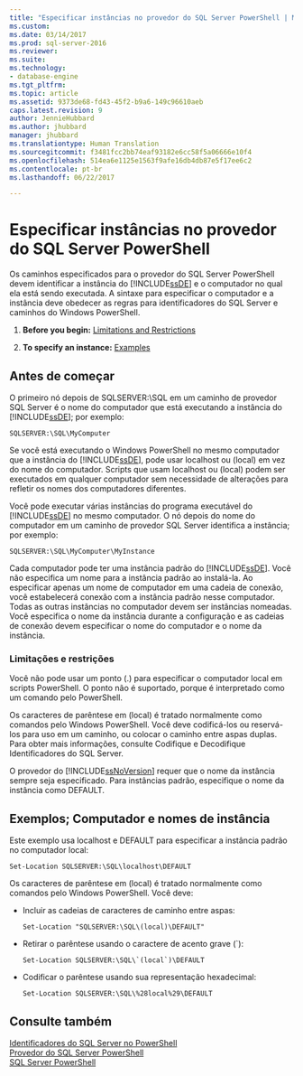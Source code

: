 ```yaml
---
title: "Especificar instâncias no provedor do SQL Server PowerShell | Microsoft Docs"
ms.custom: 
ms.date: 03/14/2017
ms.prod: sql-server-2016
ms.reviewer: 
ms.suite: 
ms.technology:
- database-engine
ms.tgt_pltfrm: 
ms.topic: article
ms.assetid: 9373de68-fd43-45f2-b9a6-149c96610aeb
caps.latest.revision: 9
author: JennieHubbard
ms.author: jhubbard
manager: jhubbard
ms.translationtype: Human Translation
ms.sourcegitcommit: f3481fcc2bb74eaf93182e6cc58f5a06666e10f4
ms.openlocfilehash: 514ea6e1125e1563f9afe16db4db87e5f17ee6c2
ms.contentlocale: pt-br
ms.lasthandoff: 06/22/2017

---
```

# <a name="specify-instances-in-the-sql-server-powershell-provider"></a>Especificar instâncias no provedor do SQL Server PowerShell
  Os caminhos especificados para o provedor do SQL Server PowerShell devem identificar a instância do [!INCLUDE[ssDE](../../includes/ssde-md.md)] e o computador no qual ela está sendo executada. A sintaxe para especificar o computador e a instância deve obedecer as regras para identificadores do SQL Server e caminhos do Windows PowerShell.  
  
1.  **Before you begin:**  [Limitations and Restrictions](#LimitationsRestrictions)  
  
2.  **To specify an instance:**  [Examples](#Examples)  
  
## <a name="before-you-begin"></a>Antes de começar  
 O primeiro nó depois de SQLSERVER:\SQL em um caminho de provedor SQL Server é o nome do computador que está executando a instância do [!INCLUDE[ssDE](../../includes/ssde-md.md)]; por exemplo:  
  
```  
SQLSERVER:\SQL\MyComputer  
```  
  
 Se você está executando o Windows PowerShell no mesmo computador que a instância do [!INCLUDE[ssDE](../../includes/ssde-md.md)], pode usar localhost ou (local) em vez do nome do computador. Scripts que usam localhost ou (local) podem ser executados em qualquer computador sem necessidade de alterações para refletir os nomes dos computadores diferentes.  
  
 Você pode executar várias instâncias do programa executável do [!INCLUDE[ssDE](../../includes/ssde-md.md)] no mesmo computador. O nó depois do nome do computador em um caminho de provedor SQL Server identifica a instância; por exemplo:  
  
```  
SQLSERVER:\SQL\MyComputer\MyInstance  
```  
  
 Cada computador pode ter uma instância padrão do [!INCLUDE[ssDE](../../includes/ssde-md.md)]. Você não especifica um nome para a instância padrão ao instalá-la. Ao especificar apenas um nome de computador em uma cadeia de conexão, você estabelecerá conexão com a instância padrão nesse computador. Todas as outras instâncias no computador devem ser instâncias nomeadas. Você especifica o nome da instância durante a configuração e as cadeias de conexão devem especificar o nome do computador e o nome da instância.  
  
###  <a name="LimitationsRestrictions"></a> Limitações e restrições  
 Você não pode usar um ponto (.) para especificar o computador local em scripts PowerShell. O ponto não é suportado, porque é interpretado como um comando pelo PowerShell.  
  
 Os caracteres de parêntese em (local) é tratado normalmente como comandos pelo Windows PowerShell. Você deve codificá-los ou reservá-los para uso em um caminho, ou colocar o caminho entre aspas duplas. Para obter mais informações, consulte Codifique e Decodifique Identificadores do SQL Server.  
  
 O provedor do [!INCLUDE[ssNoVersion](../../includes/ssnoversion-md.md)] requer que o nome da instância sempre seja especificado. Para instâncias padrão, especifique o nome da instância como DEFAULT.  
  
##  <a name="Examples"></a> Exemplos; Computador e nomes de instância  
 Este exemplo usa localhost e DEFAULT para especificar a instância padrão no computador local:  
  
```  
Set-Location SQLSERVER:\SQL\localhost\DEFAULT   
```  
  
 Os caracteres de parêntese em (local) é tratado normalmente como comandos pelo Windows PowerShell. Você deve:  
  
-   Incluir as cadeias de caracteres de caminho entre aspas:  
  
    ```  
    Set-Location "SQLSERVER:\SQL\(local)\DEFAULT"  
    ```  
  
-   Retirar o parêntese usando o caractere de acento grave (`):  
  
    ```  
    Set-Location SQLSERVER:\SQL\`(local`)\DEFAULT  
    ```  
  
-   Codificar o parêntese usando sua representação hexadecimal:  
  
    ```  
    Set-Location SQLSERVER:\SQL\%28local%29\DEFAULT  
    ```  
  
## <a name="see-also"></a>Consulte também  
 [Identificadores do SQL Server no PowerShell](../../relational-databases/scripting/sql-server-identifiers-in-powershell.md)   
 [Provedor do SQL Server PowerShell](../../relational-databases/scripting/sql-server-powershell-provider.md)   
 [SQL Server PowerShell](../../relational-databases/scripting/sql-server-powershell.md)  
  
  
